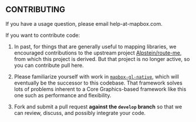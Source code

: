 CONTRIBUTING
------------

If you have a usage question, please email help-at-mapbox.com. 

If you want to contribute code: 

1. In past, for things that are generally useful to mapping libraries, we encouraged contributions to the upstream project [Alpstein/route-me](http://github.com/alpstein/route-me), from which this project is derived. But that project is no longer active, so you can contribute pull here. 

1. Please familiarize yourself with work in [`mapbox-gl-native`](https://github.com/mapbox/mapbox-gl-native), which will eventually be the successor to this codebase. That framework solves lots of problems inherent to a Core Graphics-based framework like this one such as performance and flexibility. 

1. Fork and submit a pull request **against the `develop` branch** so that we can review, discuss, and possibly integrate your code. 
